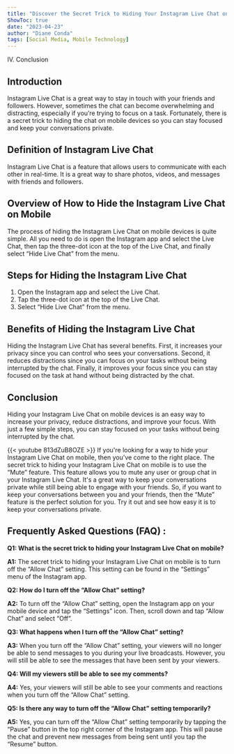 ```yaml
---
title: "Discover the Secret Trick to Hiding Your Instagram Live Chat on Mobile!"
ShowToc: true 
date: "2023-04-23"
author: "Diane Conda" 
tags: [Social Media, Mobile Technology]
---
```

IV. Conclusion

## Introduction 
Instagram Live Chat is a great way to stay in touch with your friends and followers. However, sometimes the chat can become overwhelming and distracting, especially if you’re trying to focus on a task. Fortunately, there is a secret trick to hiding the chat on mobile devices so you can stay focused and keep your conversations private. 

## Definition of Instagram Live Chat 
Instagram Live Chat is a feature that allows users to communicate with each other in real-time. It is a great way to share photos, videos, and messages with friends and followers. 

## Overview of How to Hide the Instagram Live Chat on Mobile
The process of hiding the Instagram Live Chat on mobile devices is quite simple. All you need to do is open the Instagram app and select the Live Chat, then tap the three-dot icon at the top of the Live Chat, and finally select “Hide Live Chat” from the menu. 

## Steps for Hiding the Instagram Live Chat
1. Open the Instagram app and select the Live Chat.
2. Tap the three-dot icon at the top of the Live Chat.
3. Select “Hide Live Chat” from the menu.

## Benefits of Hiding the Instagram Live Chat
Hiding the Instagram Live Chat has several benefits. First, it increases your privacy since you can control who sees your conversations. Second, it reduces distractions since you can focus on your tasks without being interrupted by the chat. Finally, it improves your focus since you can stay focused on the task at hand without being distracted by the chat. 

## Conclusion
Hiding your Instagram Live Chat on mobile devices is an easy way to increase your privacy, reduce distractions, and improve your focus. With just a few simple steps, you can stay focused on your tasks without being interrupted by the chat.

{{< youtube 813dZuB8OZE >}} 
If you're looking for a way to hide your Instagram Live Chat on mobile, then you've come to the right place. The secret trick to hiding your Instagram Live Chat on mobile is to use the “Mute” feature. This feature allows you to mute any user or group chat in your Instagram Live Chat. It's a great way to keep your conversations private while still being able to engage with your friends. So, if you want to keep your conversations between you and your friends, then the “Mute” feature is the perfect solution for you. Try it out and see how easy it is to keep your conversations private.

## Frequently Asked Questions (FAQ) :
**Q1: What is the secret trick to hiding your Instagram Live Chat on mobile?**

**A1:** The secret trick to hiding your Instagram Live Chat on mobile is to turn off the “Allow Chat” setting. This setting can be found in the “Settings” menu of the Instagram app.

**Q2: How do I turn off the “Allow Chat” setting?**

**A2:** To turn off the “Allow Chat” setting, open the Instagram app on your mobile device and tap the “Settings” icon. Then, scroll down and tap “Allow Chat” and select “Off”.

**Q3: What happens when I turn off the “Allow Chat” setting?**

**A3:** When you turn off the “Allow Chat” setting, your viewers will no longer be able to send messages to you during your live broadcasts. However, you will still be able to see the messages that have been sent by your viewers.

**Q4: Will my viewers still be able to see my comments?**

**A4:** Yes, your viewers will still be able to see your comments and reactions when you turn off the “Allow Chat” setting.

**Q5: Is there any way to turn off the “Allow Chat” setting temporarily?**

**A5:** Yes, you can turn off the “Allow Chat” setting temporarily by tapping the “Pause” button in the top right corner of the Instagram app. This will pause the chat and prevent new messages from being sent until you tap the “Resume” button.


